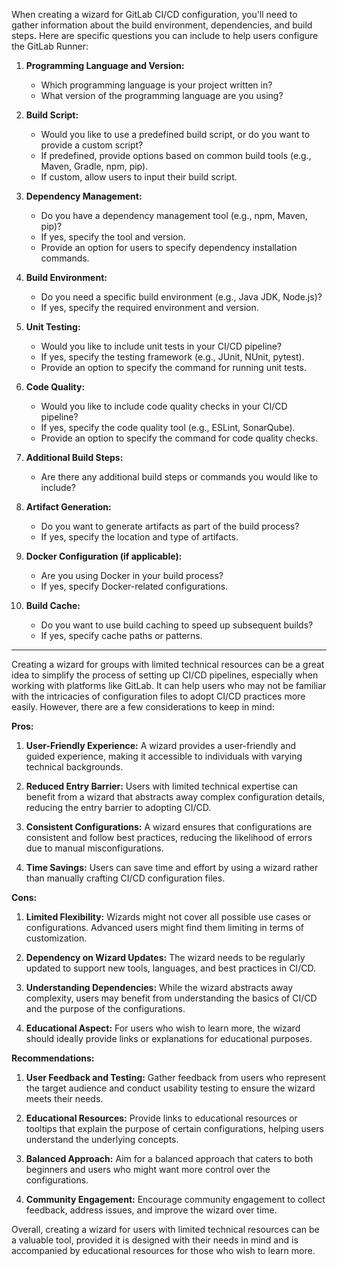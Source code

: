 When creating a wizard for GitLab CI/CD configuration, you'll need to gather information about the build environment, dependencies, and build steps. Here are specific questions you can include to help users configure the GitLab Runner:

1. **Programming Language and Version:**
   - Which programming language is your project written in?
   - What version of the programming language are you using?

2. **Build Script:**
   - Would you like to use a predefined build script, or do you want to provide a custom script?
   - If predefined, provide options based on common build tools (e.g., Maven, Gradle, npm, pip).
   - If custom, allow users to input their build script.

3. **Dependency Management:**
   - Do you have a dependency management tool (e.g., npm, Maven, pip)?
   - If yes, specify the tool and version.
   - Provide an option for users to specify dependency installation commands.

4. **Build Environment:**
   - Do you need a specific build environment (e.g., Java JDK, Node.js)?
   - If yes, specify the required environment and version.

5. **Unit Testing:**
   - Would you like to include unit tests in your CI/CD pipeline?
   - If yes, specify the testing framework (e.g., JUnit, NUnit, pytest).
   - Provide an option to specify the command for running unit tests.

6. **Code Quality:**
   - Would you like to include code quality checks in your CI/CD pipeline?
   - If yes, specify the code quality tool (e.g., ESLint, SonarQube).
   - Provide an option to specify the command for code quality checks.

7. **Additional Build Steps:**
   - Are there any additional build steps or commands you would like to include?

8. **Artifact Generation:**
   - Do you want to generate artifacts as part of the build process?
   - If yes, specify the location and type of artifacts.

9. **Docker Configuration (if applicable):**
   - Are you using Docker in your build process?
   - If yes, specify Docker-related configurations.

10. **Build Cache:**
    - Do you want to use build caching to speed up subsequent builds?
    - If yes, specify cache paths or patterns.

----------------------------------------------------------------------------------------------------
Creating a wizard for groups with limited technical resources can be a great idea to simplify the process of setting up CI/CD pipelines, especially when working with platforms like GitLab. It can help users who may not be familiar with the intricacies of configuration files to adopt CI/CD practices more easily. However, there are a few considerations to keep in mind:

**Pros:**

1. **User-Friendly Experience:** A wizard provides a user-friendly and guided experience, making it accessible to individuals with varying technical backgrounds.

2. **Reduced Entry Barrier:** Users with limited technical expertise can benefit from a wizard that abstracts away complex configuration details, reducing the entry barrier to adopting CI/CD.

3. **Consistent Configurations:** A wizard ensures that configurations are consistent and follow best practices, reducing the likelihood of errors due to manual misconfigurations.

4. **Time Savings:** Users can save time and effort by using a wizard rather than manually crafting CI/CD configuration files.

**Cons:**

1. **Limited Flexibility:** Wizards might not cover all possible use cases or configurations. Advanced users might find them limiting in terms of customization.

2. **Dependency on Wizard Updates:** The wizard needs to be regularly updated to support new tools, languages, and best practices in CI/CD.

3. **Understanding Dependencies:** While the wizard abstracts away complexity, users may benefit from understanding the basics of CI/CD and the purpose of the configurations.

4. **Educational Aspect:** For users who wish to learn more, the wizard should ideally provide links or explanations for educational purposes.

**Recommendations:**

1. **User Feedback and Testing:** Gather feedback from users who represent the target audience and conduct usability testing to ensure the wizard meets their needs.

2. **Educational Resources:** Provide links to educational resources or tooltips that explain the purpose of certain configurations, helping users understand the underlying concepts.

3. **Balanced Approach:** Aim for a balanced approach that caters to both beginners and users who might want more control over the configurations.

4. **Community Engagement:** Encourage community engagement to collect feedback, address issues, and improve the wizard over time.

Overall, creating a wizard for users with limited technical resources can be a valuable tool, provided it is designed with their needs in mind and is accompanied by educational resources for those who wish to learn more.
